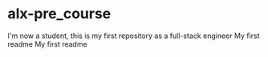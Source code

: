 # alx-pre_course
I'm now a student, this is my first repository as a full-stack engineer
My first readme
My first readme

